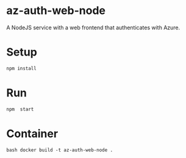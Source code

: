 # az-auth-web-node
A NodeJS service with a web frontend that authenticates with Azure.

# Setup
``` bash
npm install
```

# Run
``` bash
npm  start
```

# Container
`` bash
docker build -t az-auth-web-node .
``